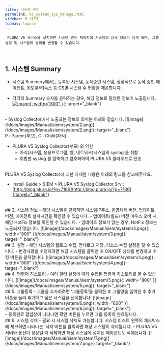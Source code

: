 ```yaml
---
title: 시스템 관리
permalink: ko_system_sys_manage.html
sidebar: M_SIEM
topnav: topnav
---
```


     PLURA V5 서비스를 설치하면 시스템 관리 페이지에 시스템의 상세 정보가 남게 되며, 그룹 생성 및 시스템의 상태를 변경할 수 있습니다.

<br />

## 1. 시스템 Summary
- 시스템 Summary에서는 등록된 시스템, 동작중인 시스템, 정상적으로 동작 중인 에이전트, 윈도우/리눅스 등 OS별 시스템 수 현황을 제공합니다.

- 각각의 Summary 숫자를 클릭하는 경우, 해당 정보로 필터된 정보가 노출됩니다.   
[![image](/docs/images/Manual/siem/system/1.png){: width="800" }](/docs/images/Manual/siem/system/1.png){: target="_blank"}

<br />
- Syslog Collector에서 노출되는 정보의 의미는 아래와 같습니다.   
[![image](/docs/images/Manual/siem/system/2.png)](/docs/images/Manual/siem/system/2.png){: target="_blank"}

<br />
     P : Parent(부모), C : Child(자식)
<br />

- PLURA V5 Syslog Collector(부모) 의 역할
     - 자식(시스템, 응용프로그램, 웹, 네트워크)시스템의 syslog 를 취합
     - 취합한 syslog 를 압축하고 암호화하여 PLURA V5 클라우드로 전송

<br />
PLURA V5 Syslog Collector에 대한 자세한 내용은 아래의 링크를 참고해주세요.

- Install Guide > SIEM > PLURA V5 Syslog Collector Srv  : [http://blog.plura.io/?p=7186](http://blog.plura.io/?p=7186){:target="_blank"}

<br />
## 2. 시스템 정보
- 해당 시스템을 클릭하면 시스템IP주소, 운영체제 버전, 업데이트 버전, 에이전트 설치시간을 확인할 수 있습니다.
- 업데이트(빌드) 버전 마우스 오버 시, 해당 HotFix 정보를 확인할 수 있습니다.
- 업데이트 정보가 없는 경우, HotFix 정보는 노출되지 않습니다.   
[![image](/docs/images/Manual/siem/system/3.png){: width="800" }](/docs/images/Manual/siem/system/3.png){: target="_blank"}

<br />
## 3. 설정
- 해당 시스템의 웹로그 수집, 전체로그 저장, 리소스 수집 설정을 할 수 있습니다.
- 변경사항을 수정하려면 해당 시스템을 클릭한 후 ON/OFF 상태를 변경하고 수정 버튼을 클릭합니다.   
[![image](/docs/images/Manual/siem/system/4.png){: width="800" }](/docs/images/Manual/siem/system/4.png){: target="_blank"}

<br />
## 4. 명령어 히스토리
- 여러 필터 설정에 따라 수집된 명령어 히스토리를 볼 수 있습니다.   
[![image](/docs/images/Manual/siem/system/5.png){: width="800" }](/docs/images/Manual/siem/system/5.png){: target="_blank"}

 
<br />
## 5. 그룹등록
- 그룹을 추가하려면 ‘그룹등록’을 클릭한 후 그룹명을 입력한 후 추가 버튼을 눌러 추가하고 싶은 시스템을 선택합니다.   
[![image](/docs/images/Manual/siem/system/6.png){: width="800" }](/docs/images/Manual/siem/system/6.png){: target="_blank"}

<br />
- 등록완료 팝업창이 나타나면 확인 버튼을 누르면 그룹 등록이 완료됩니다.

 
<br />
## 6. 시스템 삭제
- 필요 시 시스템 삭제도 가능합니다. 시스템 리스트 왼쪽의 체크박스에 체크하면 나타나는 ‘삭제’버튼을 클릭하면 해당 시스템이 삭제됩니다.
- PLURA V5 서버와 통신이 정상일 때 삭제하면 해당 시스템에 설치된 에이전트도 삭제됩니다.   
[![image](/docs/images/Manual/siem/system/7.png)](/docs/images/Manual/siem/system/7.png){: target="_blank"}